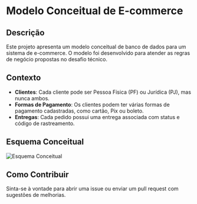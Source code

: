 # Modelo Conceitual de E-commerce

## Descrição
Este projeto apresenta um modelo conceitual de banco de dados para um sistema de e-commerce. O modelo foi desenvolvido para atender as regras de negócio propostas no desafio técnico.

## Contexto
- **Clientes**: Cada cliente pode ser Pessoa Física (PF) ou Jurídica (PJ), mas nunca ambos.
- **Formas de Pagamento**: Os clientes podem ter várias formas de pagamento cadastradas, como cartão, Pix ou boleto.
- **Entregas**: Cada pedido possui uma entrega associada com status e código de rastreamento.

## Esquema Conceitual
![Esquema Conceitual](modelo-conceitual.png)

## Como Contribuir
Sinta-se à vontade para abrir uma issue ou enviar um pull request com sugestões de melhorias.
